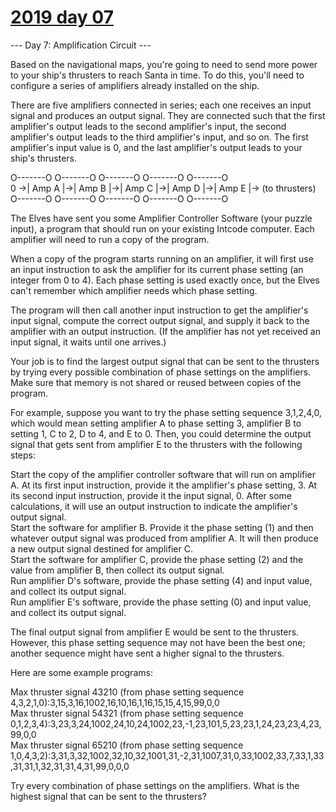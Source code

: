 # [2019 day 07](https://adventofcode.com/2019/day/7)

--- Day 7: Amplification Circuit ---

Based on the navigational maps, you're going to need to send more power to your ship's thrusters to reach Santa in time. To do this, you'll need to configure a series of amplifiers already installed on the ship.

There are five amplifiers connected in series; each one receives an input signal and produces an output signal.  They are connected such that the first amplifier's output leads to the second amplifier's input, the second amplifier's output leads to the third amplifier's input, and so on.  The first amplifier's input value is 0, and the last amplifier's output leads to your ship's thrusters.

O-------O  O-------O  O-------O  O-------O  O-------O\
0 ->| Amp A |->| Amp B |->| Amp C |->| Amp D |->| Amp E |-> (to thrusters)\
    O-------O  O-------O  O-------O  O-------O  O-------O

The Elves have sent you some Amplifier Controller Software (your puzzle input), a program that should run on your existing Intcode computer. Each amplifier will need to run a copy of the program.

When a copy of the program starts running on an amplifier, it will first use an input instruction to ask the amplifier for its current phase setting (an integer from 0 to 4). Each phase setting is used exactly once, but the Elves can't remember which amplifier needs which phase setting.

The program will then call another input instruction to get the amplifier's input signal, compute the correct output signal, and supply it back to the amplifier with an output instruction. (If the amplifier has not yet received an input signal, it waits until one arrives.)

Your job is to find the largest output signal that can be sent to the thrusters by trying every possible combination of phase settings on the amplifiers. Make sure that memory is not shared or reused between copies of the program.

For example, suppose you want to try the phase setting sequence 3,1,2,4,0, which would mean setting amplifier A to phase setting 3, amplifier B to setting 1, C to 2, D to 4, and E to 0. Then, you could determine the output signal that gets sent from amplifier E to the thrusters with the following steps:

Start the copy of the amplifier controller software that will run on amplifier A. At its first input instruction, provide it the amplifier's phase setting, 3.  At its second input instruction, provide it the input signal, 0.  After some calculations, it will use an output instruction to indicate the amplifier's output signal.\
Start the software for amplifier B. Provide it the phase setting (1) and then whatever output signal was produced from amplifier A. It will then produce a new output signal destined for amplifier C.\
Start the software for amplifier C, provide the phase setting (2) and the value from amplifier B, then collect its output signal.\
Run amplifier D's software, provide the phase setting (4) and input value, and collect its output signal.\
Run amplifier E's software, provide the phase setting (0) and input value, and collect its output signal.

The final output signal from amplifier E would be sent to the thrusters. However, this phase setting sequence may not have been the best one; another sequence might have sent a higher signal to the thrusters.

Here are some example programs:

Max thruster signal 43210 (from phase setting sequence 4,3,2,1,0):3,15,3,16,1002,16,10,16,1,16,15,15,4,15,99,0,0\
Max thruster signal 54321 (from phase setting sequence 0,1,2,3,4):3,23,3,24,1002,24,10,24,1002,23,-1,23,101,5,23,23,1,24,23,23,4,23,99,0,0\
Max thruster signal 65210 (from phase setting sequence 1,0,4,3,2):3,31,3,32,1002,32,10,32,1001,31,-2,31,1007,31,0,33,1002,33,7,33,1,33,31,31,1,32,31,31,4,31,99,0,0,0

Try every combination of phase settings on the amplifiers.  What is the highest signal that can be sent to the thrusters?